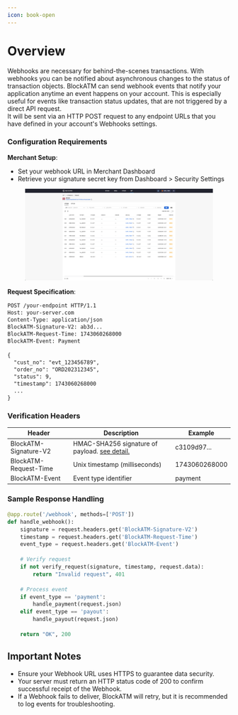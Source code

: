 ```yaml
---
icon: book-open
---
```


# Overview

Webhooks are necessary for behind-the-scenes transactions. With webhooks you can be notified about asynchronous changes to the status of transaction objects. BlockATM can send webhook events that notify your application anytime an event happens on your account. This is especially useful for events like transaction status updates, that are not triggered by a direct API request.\
It will be sent via an HTTP POST request to any endpoint URLs that you have defined in your account's Webhooks settings.



### Configuration Requirements

**Merchant Setup**:

* Set your webhook URL in Merchant Dashboard
* Retrieve your signature secret key from Dashboard > Security Settings

<figure><img src="../.gitbook/assets/image.png" alt=""><figcaption></figcaption></figure>

**Request Specification**:

```http
POST /your-endpoint HTTP/1.1
Host: your-server.com
Content-Type: application/json
BlockATM-Signature-V2: ab3d...
BlockATM-Request-Time: 1743060268000
BlockATM-Event: Payment

{
  "cust_no": "evt_123456789",
  "order_no": "ORD202312345",
  "status": 9,
  "timestamp": 1743060268000
  ...
}
```

### Verification Headers

| Header                | Description                                                                             | Example       |
| --------------------- | --------------------------------------------------------------------------------------- | ------------- |
| BlockATM-Signature-V2 | HMAC-SHA256 signature of payload. [see detail.](../open-api/openapi/request-signing.md) | c3109d97...   |
| BlockATM-Request-Time | Unix timestamp (milliseconds)                                                           | 1743060268000 |
| BlockATM-Event        | Event type identifier                                                                   | payment       |

### Sample Response Handling

```python
@app.route('/webhook', methods=['POST'])
def handle_webhook():
    signature = request.headers.get('BlockATM-Signature-V2')
    timestamp = request.headers.get('BlockATM-Request-Time')
    event_type = request.headers.get('BlockATM-Event')
    
    # Verify request
    if not verify_request(signature, timestamp, request.data):
        return "Invalid request", 401
    
    # Process event
    if event_type == 'payment':
        handle_payment(request.json)
    elif event_type == 'payout':
        handle_payout(request.json)
        
    return "OK", 200
```





## Important Notes

* Ensure your Webhook URL uses HTTPS to guarantee data security.
* Your server must return an HTTP status code of 200 to confirm successful receipt of the Webhook.
* If a Webhook fails to deliver, BlockATM will retry, but it is recommended to log events for troubleshooting.
